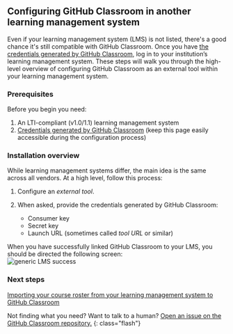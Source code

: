 ## Configuring GitHub Classroom in another learning management system

Even if your learning management system (LMS) is not listed, there's a good chance it's still compatible with GitHub Classroom. Once you have [the credentials generated by GitHub Classroom](/help/generate-lms-credentials), log in to your institution’s learning management system. These steps will walk you through the high-level overview of configuring GitHub Classroom as an external tool within your learning management system.

### Prerequisites

Before you begin you need:

1. An LTI-compliant (v1.0/1.1) learning management system
1. [Credentials generated by GitHub Classroom](/help/generate-lms-credentials) (keep this page easily accessible during
the configuration process)

### Installation overview

While learning management systems differ, the main idea is the same across all vendors. At a high level, follow this process:

1. Configure an _external tool_.
1. When asked, provide the credentials generated by GitHub Classroom:

   * Consumer key
   * Secret key
   * Launch URL (sometimes called _tool URL_ or similar)

When you have successfully linked GitHub Classroom to your LMS, you should be directed the following screen:  
![generic LMS success](/images/help/lms/generic/success.png)  

### Next steps

[Importing your course roster from your learning management system to GitHub Classroom](/help/import-roster-from-lms)

Not finding what you need? Want to talk to a human? [Open an issue on the GitHub Classroom repository.](https://github.com/education/classroom/issues)
{: class="flash"}
